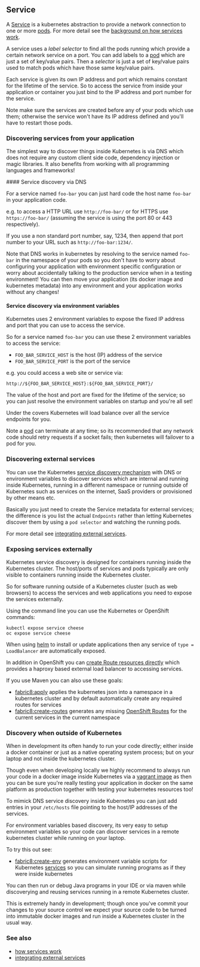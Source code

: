 ## Service

A [Service](http://kubernetes.io/docs/user-guide/services) is a kubernetes abstraction to provide a network connection to one or more [pods](pods.html). For more detail see the [background on how services work](http://kubernetes.io/docs/user-guide/services).

A service uses a _label selector_ to find all the pods running which provide a certain network service on a port. You can add labels to a [pod](pods.html) which are just a set of key/value pairs. Then a _selector_ is just a set of key/value pairs used to match pods which have those same key/value pairs.

Each service is given its own IP address and port which remains constant for the lifetime of the service. So to access the service from inside your application or container you just bind to the IP address and port number for the service.

Note make sure the services are created before any of your pods which use them; otherwise the service won't have its IP address defined and you'll have to restart those pods.

### Discovering services from your application

The simplest way to discover things inside Kubernetes is via DNS which does not require any custom client side code, dependency injection or magic libraries. It also benefits from working with all programming languages and frameworks!

#### Service discovery via DNS

For a service named `foo-bar` you can just hard code the host name `foo-bar` in your application code.

e.g. to access a HTTP URL use `http://foo-bar/` or for HTTPS use  `https://foo-bar/` (assuming the service is using the port 80 or 443 respectively).

If you use a non standard port number, say, 1234, then append that port number to your URL such as `http://foo-bar:1234/`.

Note that DNS works in kubernetes by resolving to the service named `foo-bar` in the namespace of your pods so you don't have to worry about configuring your application with environment specific configuration or worry about accidentally talking to the production service when in a testing environment!  You can then move your application (its docker image and kubernetes metadata) into any environment and your application works without any changes!

#### Service discovery via environment variables

Kubernetes uses 2 environment variables to expose the fixed IP address and port that you can use to access the service.

So for a service named `foo-bar` you can use these 2 environment variables to access the service:

* `FOO_BAR_SERVICE_HOST` is the host (IP) address of the service
* `FOO_BAR_SERVICE_PORT` is the port of the service

e.g. you could access a web site or service via:

    http://${FOO_BAR_SERVICE_HOST}:${FOO_BAR_SERVICE_PORT}/

The value of the host and port are fixed for the lifetime of the service; so you can just resolve the environment variables on startup and you're all set!

Under the covers Kubernetes will load balance over all the service endpoints for you.

Note a [pod](pod.html) can terminate at any time; so its recommended that any network code should retry requests if a socket fails; then kubernetes will failover to a pod for you.

### Discovering external services

You can use the Kubernetes [service discovery mechanism](http://kubernetes.io/docs/user-guide/services) with DNS or environment variables to discover services which are internal and running inside Kubernetes, running in a different namespace or running outside of Kubernetes such as services on the internet, SaaS providers or provisioned by other means etc.

Basically you just need to create the Service metadata for external services; the difference is you list the actual `Endpoints` rather than letting Kubernetes discover them by using a `pod selector` and watching the running pods.

For more detail see [integrating external services](http://docs.openshift.org/latest/dev_guide/integrating_external_services.html).

### Exposing services externally

Kubernetes service discovery is designed for containers running inside the Kubernetes cluster. The host/ports of services and pods typically are only visible to containers running inside the Kubernetes cluster.

So for software running outside of a Kubernetes cluster (such as web browsers) to access the services and web applications you need to expose the services externally.

Using the command line you can use the Kubernetes or OpenShift commands:

```
kubectl expose service cheese
oc expose service cheese
```

When using [helm](helm.html) to install or update applications then any service of `type = LoadBalancer` are automatically exposed.

In addition in OpenShift you can [create Route resources directly](http://docs.openshift.org/latest/admin_guide/router.html) which provides a haproxy based external load balancer to accessing services.

If you use Maven you can also use these goals:

* [fabric8:apply](mavenFabric8Apply.html) applies the kubernetes json into a namespace in a kubernetes cluster and by default automatically create any required routes for services
* [fabric8:create-routes](mavenFabric8CreateRoutes.html) generates any missing [OpenShift Routes](http://docs.openshift.org/latest/admin_guide/router.html) for the current services in the current namespace


### Discovery when outside of Kubernetes

When in development its often handy to run your code directly; either inside a docker container or just as a native operating system process; but on your laptop and not inside the kubernetes cluster.

Though even when developing locally we highly recommend to always run your code in a docker image inside Kubernetes via a [vagrant image](getStarted/vagrant.html) as then you can be sure you're really testing your application in docker on the same platform as production together with testing your kubernetes resources too!

To mimick DNS service discovery inside Kubernetes you can just add entries in your `/etc/hosts` file pointing to the host/IP addresses of the services.

For environment variables based discovery, its very easy to setup environment variables so your code can discover services in a remote kubernetes cluster while running on your laptop.

To try this out see:

* [fabric8:create-env](mavenFabric8CreateEnv.html) generates environment variable scripts for Kubernetes [services](services.html) so you can simulate running programs as if they were inside kubernetes

You can then run or debug Java programs in your IDE or via maven while discoverying and reusing services running in a remote Kubernetes cluster.

This is extremely handy in development; though once you've commit your changes to your source control we expect your source code to be turned into immutable docker images and run inside a Kubernetes cluster in the usual way.

### See also

* [how services work](http://kubernetes.io/docs/user-guide/services/)
* [integrating external services](http://docs.openshift.org/latest/dev_guide/integrating_external_services.html)
